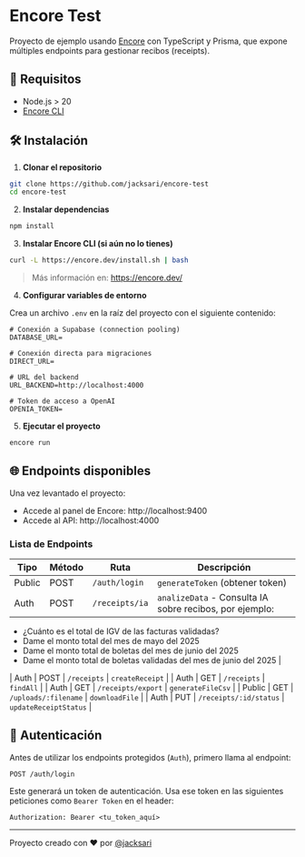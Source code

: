 
# Encore Test

Proyecto de ejemplo usando [Encore](https://encore.dev/) con TypeScript y Prisma, que expone múltiples endpoints para gestionar recibos (receipts).

## 🚀 Requisitos

- Node.js > 20
- [Encore CLI](https://encore.dev/docs/install)

## 🛠️ Instalación

1. **Clonar el repositorio**

```bash
git clone https://github.com/jacksari/encore-test
cd encore-test
```

2. **Instalar dependencias**

```bash
npm install
```

3. **Instalar Encore CLI (si aún no lo tienes)**

```bash
curl -L https://encore.dev/install.sh | bash
```

> Más información en: https://encore.dev/

4. **Configurar variables de entorno**

Crea un archivo `.env` en la raíz del proyecto con el siguiente contenido:

```env
# Conexión a Supabase (connection pooling)
DATABASE_URL=

# Conexión directa para migraciones
DIRECT_URL=

# URL del backend
URL_BACKEND=http://localhost:4000

# Token de acceso a OpenAI
OPENIA_TOKEN=
```

5. **Ejecutar el proyecto**

```bash
encore run
```

## 🌐 Endpoints disponibles

Una vez levantado el proyecto:

- Accede al panel de Encore: http://localhost:9400
- Accede al API: http://localhost:4000

### Lista de Endpoints

| Tipo    | Método | Ruta                        | Descripción                      |
|---------|--------|-----------------------------|----------------------------------|
| Public  | POST   | `/auth/login`               | `generateToken` (obtener token) |
| Auth    | POST   | `/receipts/ia`              | `analizeData` - Consulta IA sobre recibos, por ejemplo:<br>
  - ¿Cuánto es el total de IGV de las facturas validadas?<br>
  - Dame el monto total del mes de mayo del 2025<br>
  - Dame el monto total de boletas del mes de junio del 2025<br>
  - Dame el monto total de boletas validadas del mes de junio del 2025 |
    
| Auth    | POST   | `/receipts`                 | `createReceipt`                 |
| Auth    | GET    | `/receipts`                 | `findAll`                        |
| Auth    | GET    | `/receipts/export`          | `generateFileCsv`               |
| Public  | GET    | `/uploads/:filename`        | `downloadFile`                  |
| Auth    | PUT    | `/receipts/:id/status`      | `updateReceiptStatus`           |

## 🔐 Autenticación

Antes de utilizar los endpoints protegidos (`Auth`), primero llama al endpoint:

```
POST /auth/login
```

Este generará un token de autenticación. Usa ese token en las siguientes peticiones como `Bearer Token` en el header:

```
Authorization: Bearer <tu_token_aquí>
```

---

Proyecto creado con ❤️ por [@jacksari](https://github.com/jacksari)
